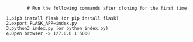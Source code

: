 			# Run the following commands after cloning for the first time

	1.pip3 install flask (or pip install flask)
	2.export FLASK_APP=index.py
	3.python3 index.py (or python index.py)
	4.Open browser -> 127.0.0.1:5000
